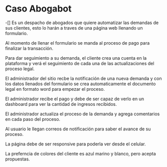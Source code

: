 # Caso Abogabot
-[] Es un despacho de abogados que quiere automatizar las demandas de sus clientes, esto lo harán a traves de una página web llenando un formulario.

Al momento de llenar el formulario se manda al proceso de pago para finalizar la transacción.

Para dar seguimiento a su demanda, el cliente crea una cuenta en la plataforma y verá el seguimiento de cada una de las actualizaciones del proceso legal.

El administrador del sitio recbe la notificación de una nueva demanda y con los datos llenados del formulario se crea automaticamente el documento legal en formato word para empezar el proceso.

El administrador recibe el pago y debe de ser capaz de verlo en un dashboard para ver la cantidad de ingresos recibidos.

El administrador actualiza el proceso de la demanda y agrega comentarios en cada paso del proceso.

Al usuario le llegan correos de notificación para saber el avance de su proceso.

La página debe de ser responsive para poderla ver desde el celular.

La preferncia de colores del cliente es azul marino y blanco, pero acepta propuestas.



